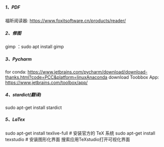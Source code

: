 ##### 1、PDF
福昕阅读器: https://www.foxitsoftware.cn/products/reader/  
##### 2、修图
gimp ：sudo apt install gimp
##### 3、Pycharm
for conda: https://www.jetbrains.com/pycharm/download/download-thanks.html?code=PCC&platform=linuxAnaconda
download Toobbox App: https://www.jetbrains.com/toolbox/app/
##### 4、stardict(翻译)
sudo apt-get install stardict  
##### 5、LaTex
sudo apt-get install texlive-full  # 安装官方的 TeX 系统
sudo apt-get install texstudio     # 安装图形化界面
搜索应用TeXstudio打开可视化界面
